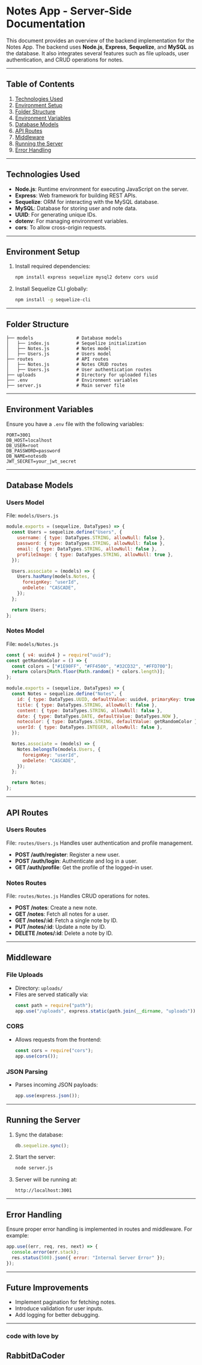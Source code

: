 # Notes App - Server-Side Documentation

This document provides an overview of the backend implementation for the Notes App. The backend uses **Node.js**, **Express**, **Sequelize**, and **MySQL** as the database. It also integrates several features such as file uploads, user authentication, and CRUD operations for notes.

---

## Table of Contents

1. [Technologies Used](#technologies-used)
2. [Environment Setup](#environment-setup)
3. [Folder Structure](#folder-structure)
4. [Environment Variables](#environment-variables)
5. [Database Models](#database-models)
6. [API Routes](#api-routes)
7. [Middleware](#middleware)
8. [Running the Server](#running-the-server)
9. [Error Handling](#error-handling)

---

## Technologies Used

- **Node.js**: Runtime environment for executing JavaScript on the server.
- **Express**: Web framework for building REST APIs.
- **Sequelize**: ORM for interacting with the MySQL database.
- **MySQL**: Database for storing user and note data.
- **UUID**: For generating unique IDs.
- **dotenv**: For managing environment variables.
- **cors**: To allow cross-origin requests.

---

## Environment Setup

1. Install required dependencies:
   ```bash
   npm install express sequelize mysql2 dotenv cors uuid
   ```
2. Install Sequelize CLI globally:
   ```bash
   npm install -g sequelize-cli
   ```

---

## Folder Structure

```plaintext
├── models                # Database models
│   ├── index.js          # Sequelize initialization
│   ├── Notes.js          # Notes model
│   ├── Users.js          # Users model
├── routes                # API routes
│   ├── Notes.js          # Notes CRUD routes
│   ├── Users.js          # User authentication routes
├── uploads               # Directory for uploaded files
├── .env                  # Environment variables
├── server.js             # Main server file
```

---

## Environment Variables

Ensure you have a `.env` file with the following variables:
```env
PORT=3001
DB_HOST=localhost
DB_USER=root
DB_PASSWORD=password
DB_NAME=notesdb
JWT_SECRET=your_jwt_secret
```

---

## Database Models

### Users Model
File: `models/Users.js`
```javascript
module.exports = (sequelize, DataTypes) => {
  const Users = sequelize.define("Users", {
    username: { type: DataTypes.STRING, allowNull: false },
    password: { type: DataTypes.STRING, allowNull: false },
    email: { type: DataTypes.STRING, allowNull: false },
    profileImage: { type: DataTypes.STRING, allowNull: true },
  });

  Users.associate = (models) => {
    Users.hasMany(models.Notes, {
      foreignKey: "userId",
      onDelete: "CASCADE",
    });
  };

  return Users;
};
```

### Notes Model
File: `models/Notes.js`
```javascript
const { v4: uuidv4 } = require("uuid");
const getRandomColor = () => {
  const colors = ["#1E90FF", "#FF4500", "#32CD32", "#FFD700"];
  return colors[Math.floor(Math.random() * colors.length)];
};

module.exports = (sequelize, DataTypes) => {
  const Notes = sequelize.define("Notes", {
    id: { type: DataTypes.UUID, defaultValue: uuidv4, primaryKey: true },
    title: { type: DataTypes.STRING, allowNull: false },
    content: { type: DataTypes.STRING, allowNull: false },
    date: { type: DataTypes.DATE, defaultValue: DataTypes.NOW },
    notecolor: { type: DataTypes.STRING, defaultValue: getRandomColor },
    userId: { type: DataTypes.INTEGER, allowNull: false },
  });

  Notes.associate = (models) => {
    Notes.belongsTo(models.Users, {
      foreignKey: "userId",
      onDelete: "CASCADE",
    });
  };

  return Notes;
};
```

---

## API Routes

### Users Routes
File: `routes/Users.js`
Handles user authentication and profile management.

- **POST /auth/register**: Register a new user.
- **POST /auth/login**: Authenticate and log in a user.
- **GET /auth/profile**: Get the profile of the logged-in user.

### Notes Routes
File: `routes/Notes.js`
Handles CRUD operations for notes.

- **POST /notes**: Create a new note.
- **GET /notes**: Fetch all notes for a user.
- **GET /notes/:id**: Fetch a single note by ID.
- **PUT /notes/:id**: Update a note by ID.
- **DELETE /notes/:id**: Delete a note by ID.

---

## Middleware

### File Uploads
- Directory: `uploads/`
- Files are served statically via:
  ```javascript
  const path = require("path");
  app.use("/uploads", express.static(path.join(__dirname, "uploads")));
  ```

### CORS
- Allows requests from the frontend:
  ```javascript
  const cors = require("cors");
  app.use(cors());
  ```

### JSON Parsing
- Parses incoming JSON payloads:
  ```javascript
  app.use(express.json());
  ```

---

## Running the Server

1. Sync the database:
   ```javascript
   db.sequelize.sync();
   ```
2. Start the server:
   ```bash
   node server.js
   ```
3. Server will be running at:
   ```plaintext
   http://localhost:3001
   ```

---

## Error Handling

Ensure proper error handling is implemented in routes and middleware. For example:
```javascript
app.use((err, req, res, next) => {
  console.error(err.stack);
  res.status(500).json({ error: "Internal Server Error" });
});
```

---

## Future Improvements

- Implement pagination for fetching notes.
- Introduce validation for user inputs.
- Add logging for better debugging.

--- 

### code with love by
## RabbitDaCoder 